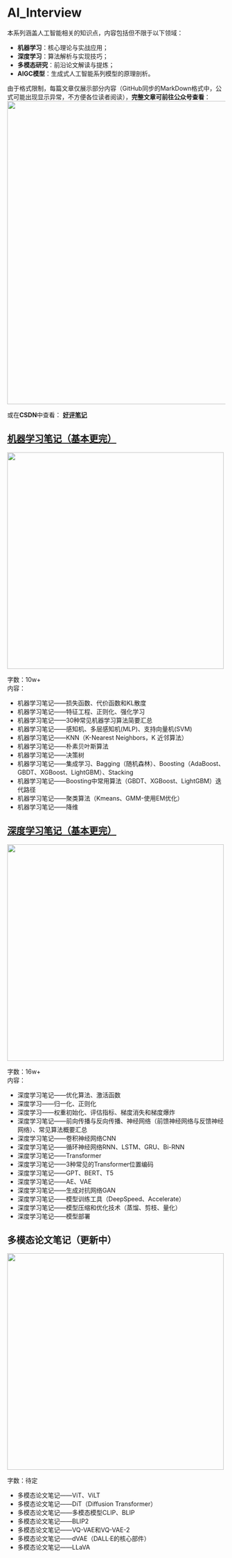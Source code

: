 # AI_Interview

本系列涵盖人工智能相关的知识点，内容包括但不限于以下领域：
- **机器学习**：核心理论与实战应用；
- **深度学习**：算法解析与实现技巧；
- **多模态研究**：前沿论文解读与提炼；
- **AIGC模型**：生成式人工智能系列模型的原理剖析。

由于格式限制，每篇文章仅展示部分内容（GitHub同步的MarkDown格式中，公式可能出现显示异常，不方便各位读者阅读），**完整文章可前往公众号查看**：  
<img src="https://github.com/user-attachments/assets/1dcb11f1-b0a8-4410-b29e-de9c625d9a0d" width="700" />  

或在**CSDN**中查看：
**[好评笔记](https://blog.csdn.net/haopinglianlian?type=blog)**

## [机器学习笔记（基本更完）](https://github.com/GoodnoteX/AI_Interview/tree/main/机器学习笔记)
<img src="https://github.com/user-attachments/assets/eda88ef3-9627-4006-89e1-0291c94cb15f" width="500" />  

字数：10w+  
内容：
- 机器学习笔记——损失函数、代价函数和KL散度
- 机器学习笔记——特征工程、正则化、强化学习
- 机器学习笔记——30种常见机器学习算法简要汇总
- 机器学习笔记——感知机、多层感知机(MLP)、支持向量机(SVM)
- 机器学习笔记——KNN（K-Nearest Neighbors，K 近邻算法）
- 机器学习笔记——朴素贝叶斯算法
- 机器学习笔记——决策树
- 机器学习笔记——集成学习、Bagging（随机森林）、Boosting（AdaBoost、GBDT、XGBoost、LightGBM）、Stacking
- 机器学习笔记——Boosting中常用算法（GBDT、XGBoost、LightGBM）迭代路径
- 机器学习笔记——聚类算法（Kmeans、GMM-使用EM优化）
- 机器学习笔记——降维

## [深度学习笔记（基本更完）](https://github.com/GoodnoteX/AI_Interview/tree/main/深度学习笔记)
<img src="https://github.com/user-attachments/assets/88151420-fecf-4f0f-b6c1-5279e76ced9d" width="500" />  

字数：16w+  
内容：
- 深度学习笔记——优化算法、激活函数
- 深度学习——归一化、正则化
- 深度学习——权重初始化、评估指标、梯度消失和梯度爆炸
- 深度学习笔记——前向传播与反向传播、神经网络（前馈神经网络与反馈神经网络）、常见算法概要汇总
- 深度学习笔记——卷积神经网络CNN
- 深度学习笔记——循环神经网络RNN、LSTM、GRU、Bi-RNN
- 深度学习笔记——Transformer
- 深度学习笔记——3种常见的Transformer位置编码
- 深度学习笔记——GPT、BERT、T5
- 深度学习笔记——AE、VAE
- 深度学习笔记——生成对抗网络GAN
- 深度学习笔记——模型训练工具（DeepSpeed、Accelerate）
- 深度学习笔记——模型压缩和优化技术（蒸馏、剪枝、量化）
- 深度学习笔记——模型部署


## 多模态论文笔记（更新中）
<img src="https://github.com/user-attachments/assets/c7b43aca-1605-4789-8dbe-0f027993acf5" width="500" />  

字数：待定  
- 多模态论文笔记——ViT、ViLT
- 多模态论文笔记——DiT（Diffusion Transformer）
- 多模态论文笔记——多模态模型CLIP、BLIP
- 多模态论文笔记——BLIP2
- 多模态论文笔记——VQ-VAE和VQ-VAE-2
- 多模态论文笔记——dVAE（DALL·E的核心部件）
- 多模态论文笔记——LLaVA
